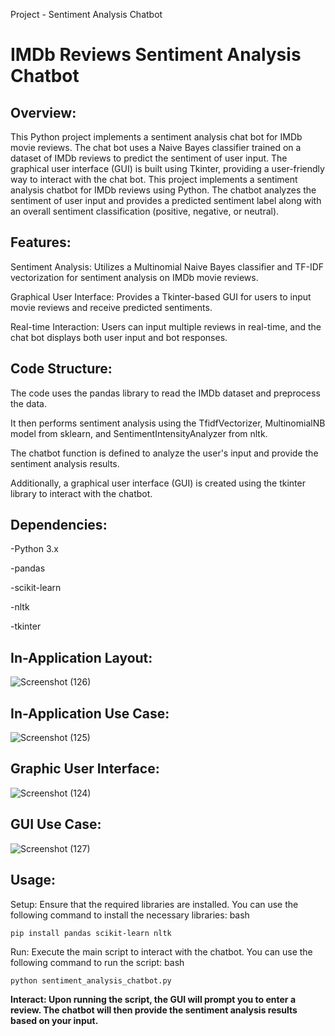 Project - Sentiment Analysis Chatbot

# IMDb Reviews Sentiment Analysis Chatbot

## **Overview:**

This Python project implements a sentiment analysis chat bot for IMDb movie reviews. The chat bot uses a Naive Bayes classifier trained on a dataset of IMDb reviews to predict the sentiment of user input. The graphical user interface (GUI) is built using Tkinter, providing a user-friendly way to interact with the chat bot.
This project implements a sentiment analysis chatbot for IMDb reviews using Python. The chatbot analyzes the sentiment of user input and provides a predicted sentiment label along with an overall sentiment classification (positive, negative, or neutral).

## **Features:**
Sentiment Analysis: Utilizes a Multinomial Naive Bayes classifier and TF-IDF vectorization for sentiment analysis on IMDb movie reviews.

Graphical User Interface: Provides a Tkinter-based GUI for users to input movie reviews and receive predicted sentiments.

Real-time Interaction: Users can input multiple reviews in real-time, and the chat bot displays both user input and bot responses.

## **Code Structure:**
The code uses the pandas library to read the IMDb dataset and preprocess the data.

It then performs sentiment analysis using the TfidfVectorizer, MultinomialNB model from sklearn, and SentimentIntensityAnalyzer from nltk.

The chatbot function is defined to analyze the user's input and provide the sentiment analysis results.

Additionally, a graphical user interface (GUI) is created using the tkinter library to interact with the chatbot.

## **Dependencies:**
-Python 3.x

-pandas

-scikit-learn

-nltk

-tkinter

## **In-Application Layout:**

![Screenshot (126)](https://github.com/Bhudil/Sentiment_Bot/assets/99169324/9be0532d-e043-4061-8f41-21854759c6ca)

## **In-Application Use Case:**

![Screenshot (125)](https://github.com/Bhudil/Sentiment_Bot/assets/99169324/381a030e-9699-41b7-8f71-2b9cc6731a75)

## **Graphic User Interface:**

![Screenshot (124)](https://github.com/Bhudil/Sentiment_Bot/assets/99169324/19e81660-cd2c-478f-8c2f-550599a212b0)


## **GUI Use Case:**

![Screenshot (127)](https://github.com/Bhudil/Sentiment_Bot/assets/99169324/4c8dd98f-627c-4515-9109-53b4b96a78ed)


## **Usage:**
Setup: Ensure that the required libraries are installed. You can use the following command to install the necessary libraries:
bash
```
pip install pandas scikit-learn nltk
```

Run: Execute the main script to interact with the chatbot. You can use the following command to run the script:
bash
```
python sentiment_analysis_chatbot.py
```

**Interact: Upon running the script, the GUI will prompt you to enter a review. The chatbot will then provide the sentiment analysis results based on your input.**
